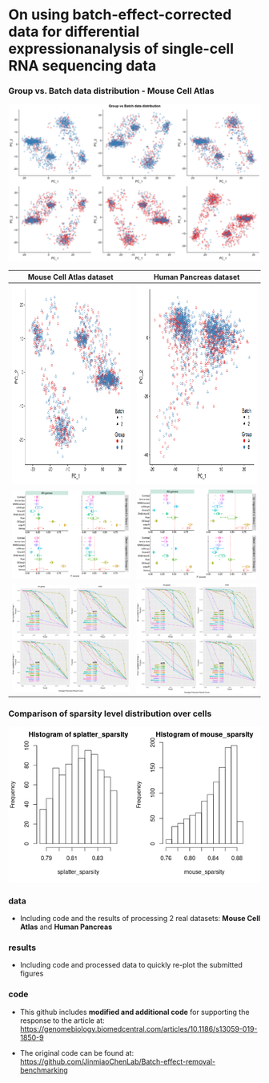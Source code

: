 # On using batch-effect-corrected data for differential expressionanalysis of single-cell RNA sequencing data

### Group vs. Batch data distribution - Mouse Cell Atlas
<img src="data/group_vs_batch_distribution.png" width="900"> 

| **Mouse Cell Atlas dataset** | **Human Pancreas dataset** |
| --- | --- |
| <img src="data/mca_10pp_pca.png" width="430" height="400"> | <img src="data/pan_98_pca_o.png" width="430" height="400"> |
| <img src="data/mca_10pp.png" width="450"> | <img src="data/pan_98_10pp.png" width="450"> |
| <img src="data/mca_10pp_PR_curve_BtLf.png" width="450"> | <img src="data/pan_10pp_98_PR_curve.png" width="450"> |

### Comparison of sparsity level distribution over cells  
<img src="data/sparsity_distribution_over_cells.png" width="800"> 

### data 
  * Including code and the results of processing 2 real datasets: **Mouse Cell Atlas** and **Human Pancreas**

### results
  * Including code and processed data to quickly re-plot the submitted figures

### code
  * This github includes **modified and additional code** for supporting the response to the article at: https://genomebiology.biomedcentral.com/articles/10.1186/s13059-019-1850-9

  * The original code can be found at: https://github.com/JinmiaoChenLab/Batch-effect-removal-benchmarking
